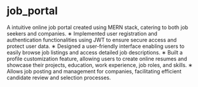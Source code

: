 # job_portal
A intuitive online job portal created using MERN stack, catering to both job seekers and companies.
∗ Implemented user registration and authentication functionalities using JWT to ensure secure access and protect user data.
∗ Designed a user-friendly interface enabling users to easily browse job listings and access detailed job descriptions.
∗ Built a profile customization feature, allowing users to create online resumes and showcase their projects, education, work experience, job roles, and skills.
∗ Allows job posting and management for companies, facilitating efficient candidate review and selection processes.
